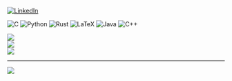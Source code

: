 
[![LinkedIn](https://img.shields.io/badge/LinkedIn-%230077B5.svg?logo=linkedin&logoColor=white)](https://linkedin.com/in/rowan-twilley) 

![C](https://img.shields.io/badge/c-%2300599C.svg?style=for-the-badge&logo=c&logoColor=white) ![Python](https://img.shields.io/badge/python-3670A0?style=for-the-badge&logo=python&logoColor=ffdd54) ![Rust](https://img.shields.io/badge/rust-%23000000.svg?style=for-the-badge&logo=rust&logoColor=white) ![LaTeX](https://img.shields.io/badge/latex-%23008080.svg?style=for-the-badge&logo=latex&logoColor=white) ![Java](https://img.shields.io/badge/java-%23ED8B00.svg?style=for-the-badge&logo=openjdk&logoColor=white) ![C++](https://img.shields.io/badge/c++-%2300599C.svg?style=for-the-badge&logo=c%2B%2B&logoColor=white)

![](https://github-readme-stats.vercel.app/api?username=rowantwilley16&theme=transparent&hide_border=true&include_all_commits=false&count_private=false)<br/>
![](https://github-readme-streak-stats.herokuapp.com/?user=rowantwilley16&theme=transparent&hide_border=true)<br/>
![](https://github-readme-stats.vercel.app/api/top-langs/?username=rowantwilley16&theme=transparent&hide_border=true&include_all_commits=false&count_private=false&layout=compact)

---
[![](https://visitcount.itsvg.in/api?id=rowantwilley16&icon=0&color=0)](https://visitcount.itsvg.in)

<!-- Proudly created with GPRM ( https://gprm.itsvg.in ) -->
